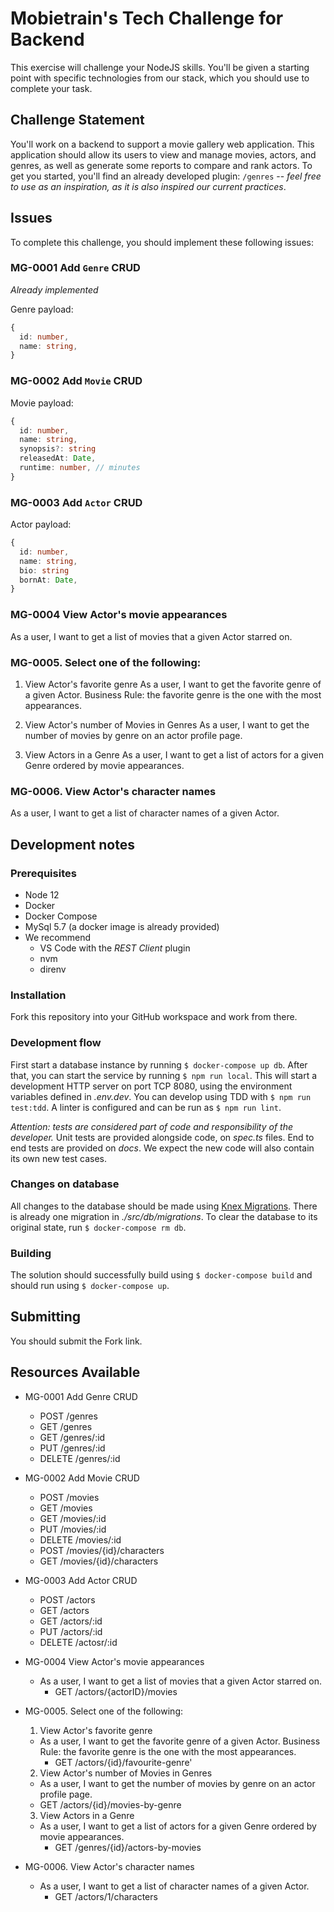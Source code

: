 # Mobietrain's Tech Challenge for Backend

This exercise will challenge your NodeJS skills. You'll be given a starting point with specific technologies from our stack, which you should use to complete your task.

## Challenge Statement

You'll work on a backend to support a movie gallery web application. This application should allow its users to view and manage movies, actors, and genres, as well as generate some reports to compare and rank actors. To get you started, you'll find an already developed plugin: `/genres` -- *feel free to use as an inspiration, as it is also inspired our current practices*.

## Issues

To complete this challenge, you should implement these following issues:

### MG-0001 Add `Genre` CRUD
*Already implemented*

Genre payload:

```ts
{
  id: number,
  name: string,
}
```

### MG-0002 Add `Movie` CRUD
Movie payload:

```ts
{
  id: number,
  name: string,
  synopsis?: string
  releasedAt: Date,
  runtime: number, // minutes
}
```

### MG-0003 Add `Actor` CRUD
Actor payload:

```ts
{
  id: number,
  name: string,
  bio: string
  bornAt: Date,
}
```


### MG-0004 View Actor's movie appearances

As a user, I want to get a list of movies that a given Actor starred on.

### MG-0005. Select one of the following:

1. View Actor's favorite genre
As a user, I want to get the favorite genre of a given Actor.
Business Rule: the favorite genre is the one with the most appearances.

2. View Actor's number of Movies in Genres
As a user, I want to get the number of movies by genre on an actor profile page.

3. View Actors in a Genre
As a user, I want to get a list of actors for a given Genre ordered by movie appearances.

### MG-0006. View Actor's character names

As a user, I want to get a list of character names of a given Actor.


## Development notes

### Prerequisites

- Node 12
- Docker
- Docker Compose
- MySql 5.7 (a docker image is already provided)
- We recommend
  - VS Code with the *REST Client* plugin
  - nvm
  - direnv

### Installation

Fork this repository into your GitHub workspace and work from there.

### Development flow
First start a database instance by running `$ docker-compose up db`. After that, you can start the service by running `$ npm run local`. This will start a development HTTP server on port TCP 8080, using the environment variables defined in *.env.dev*. You can develop using TDD with `$ npm run test:tdd`. A linter is configured and can be run as `$ npm run lint`.

*Attention: tests are considered part of code and responsibility of the developer.* Unit tests are provided alongside code, on *spec.ts* files. End to end tests are provided on *docs*. We expect the new code will also contain its own new test cases.

### Changes on database
All changes to the database should be made using [Knex Migrations](http://knexjs.org/#Migrations). There is already one migration in *./src/db/migrations*. To clear the database to its original state, run `$ docker-compose rm db`.

### Building
The solution should successfully build using `$ docker-compose build` and should run using `$ docker-compose up`.

## Submitting

You should submit the Fork link.

## Resources Available

- MG-0001 Add Genre CRUD
  - POST /genres
  - GET /genres
  - GET /genres/:id
  - PUT /genres/:id
  - DELETE /genres/:id

- MG-0002 Add Movie CRUD
  - POST /movies
  - GET /movies
  - GET /movies/:id
  - PUT /movies/:id
  - DELETE /movies/:id
  - POST /movies/{id}/characters
  - GET /movies/{id}/characters

- MG-0003 Add Actor CRUD
  - POST /actors
  - GET /actors
  - GET /actors/:id
  - PUT /actors/:id
  - DELETE /actosr/:id


- MG-0004 View Actor's movie appearances
  - As a user, I want to get a list of movies that a given Actor starred on.
    - GET /actors/{actorID}/movies

- MG-0005. Select one of the following:
  1. View Actor's favorite genre 
  - As a user, I want to get the favorite genre of a given Actor. Business Rule: the favorite genre is the one with the most appearances.
    - GET /actors/{id}/favourite-genre'



  2. View Actor's number of Movies in Genres 
   - As a user, I want to get the number of movies by genre on an actor profile page.
    - GET /actors/{id}/movies-by-genre

 
  3. View Actors in a Genre 
    - As a user, I want to get a list of actors for a given Genre ordered by movie appearances.
      - GET /genres/{id}/actors-by-movies



- MG-0006. View Actor's character names
  - As a user, I want to get a list of character names of a given Actor.
    - GET /actors/1/characters
